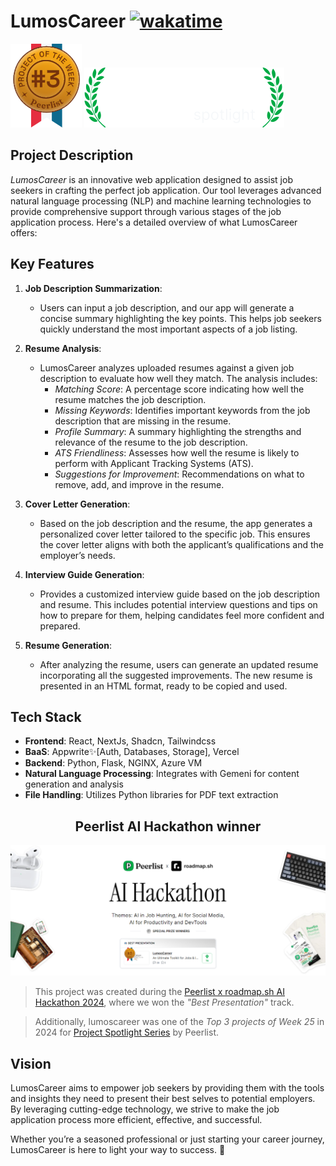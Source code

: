 # LumosCareer [![wakatime](https://wakatime.com/badge/user/62850a07-caf8-470f-86a7-660093b4f5b4/project/a1eb6a6d-c632-4e85-a00c-54d90c043200.svg)](https://wakatime.com/badge/user/62850a07-caf8-470f-86a7-660093b4f5b4/project/a1eb6a6d-c632-4e85-a00c-54d90c043200)

![peerlist medal](./public/static/images/peerlist/medal.svg) ![peerlist medal](./public/static/images/peerlist/dark.svg)

## Project Description

_LumosCareer_ is an innovative web application designed to assist job seekers in crafting the perfect job application. Our tool leverages advanced natural language processing (NLP) and machine learning technologies to provide comprehensive support through various stages of the job application process. Here's a detailed overview of what LumosCareer offers:

## Key Features

1. **Job Description Summarization**:

   - Users can input a job description, and our app will generate a concise summary highlighting the key points. This helps job seekers quickly understand the most important aspects of a job listing.

2. **Resume Analysis**:

   - LumosCareer analyzes uploaded resumes against a given job description to evaluate how well they match. The analysis includes:
     - _Matching Score_: A percentage score indicating how well the resume matches the job description.
     - _Missing Keywords_: Identifies important keywords from the job description that are missing in the resume.
     - _Profile Summary_: A summary highlighting the strengths and relevance of the resume to the job description.
     - _ATS Friendliness_: Assesses how well the resume is likely to perform with Applicant Tracking Systems (ATS).
     - _Suggestions for Improvement_: Recommendations on what to remove, add, and improve in the resume.

3. **Cover Letter Generation**:

   - Based on the job description and the resume, the app generates a personalized cover letter tailored to the specific job. This ensures the cover letter aligns with both the applicant’s qualifications and the employer’s needs.

4. **Interview Guide Generation**:

   - Provides a customized interview guide based on the job description and resume. This includes potential interview questions and tips on how to prepare for them, helping candidates feel more confident and prepared.

5. **Resume Generation**:
   - After analyzing the resume, users can generate an updated resume incorporating all the suggested improvements. The new resume is presented in an HTML format, ready to be copied and used.

## Tech Stack

- **Frontend**: React, NextJs, Shadcn, Tailwindcss
- **BaaS**: Appwrite✨[Auth, Databases, Storage], Vercel
- **Backend**: Python, Flask, NGINX, Azure VM
- **Natural Language Processing**: Integrates with Gemeni for content generation and analysis
- **File Handling**: Utilizes Python libraries for PDF text extraction

<center>
<h2>Peerlist AI Hackathon winner</h2>
</center>

![peerlist badge](./public/static/images/peerlist/banner.png)

> This project was created during the [Peerlist x roadmap.sh AI Hackathon 2024](https://peerlist.io/hackathons/peerlist-roadmap-hackathon), where we won the <i>"Best Presentation"</i> track.

> Additionally, lumoscareer was one of the <i>Top 3 projects of Week 25</i> in 2024 for [Project Spotlight Series](https://peerlist.io/vinayakgavariya/project/lumoscareer) by Peerlist.

## Vision

LumosCareer aims to empower job seekers by providing them with the tools and insights they need to present their best selves to potential employers. By leveraging cutting-edge technology, we strive to make the job application process more efficient, effective, and successful.

Whether you’re a seasoned professional or just starting your career journey, LumosCareer is here to light your way to success. 🌟
